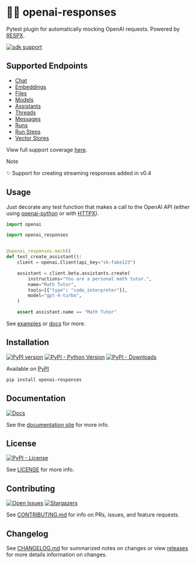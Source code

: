 # 🧪🤖 openai-responses

Pytest plugin for automatically mocking OpenAI requests. Powered by [RESPX](https://github.com/lundberg/respx).

[![sdk support](https://img.shields.io/badge/SDK_Support-v1.25+-white?logo=openai&logoColor=black&labelColor=white)](https://github.com/openai/openai-python)

## Supported Endpoints

- [Chat](https://platform.openai.com/docs/api-reference/chat)
- [Embeddings](https://platform.openai.com/docs/api-reference/embeddings)
- [Files](https://platform.openai.com/docs/api-reference/files)
- [Models](https://platform.openai.com/docs/api-reference/models)
- [Assistants](https://platform.openai.com/docs/api-reference/assistants)
- [Threads](https://platform.openai.com/docs/api-reference/threads)
- [Messages](https://platform.openai.com/docs/api-reference/messages)
- [Runs](https://platform.openai.com/docs/api-reference/runs)
- [Run Steps](https://platform.openai.com/docs/api-reference/run-steps)
- [Vector Stores](https://platform.openai.com/docs/api-reference/vector-stores)

View full support coverage [here](https://mharrisb1.github.io/openai-responses-python/coverage).

> [!NOTE]
> ✨ Support for creating streaming responses added in v0.4

## Usage

Just decorate any test function that makes a call to the OpenAI API (either using [openai-python](https://github.com/openai/openai-python) or with [HTTPX](https://www.python-httpx.org/)).

```python
import openai

import openai_responses


@openai_responses.mock()
def test_create_assistant():
    client = openai.Client(api_key="sk-fake123")

    assistant = client.beta.assistants.create(
        instructions="You are a personal math tutor.",
        name="Math Tutor",
        tools=[{"type": "code_interpreter"}],
        model="gpt-4-turbo",
    )

    assert assistant.name == "Math Tutor"
```

See [examples](https://github.com/mharrisb1/openai-responses-python/tree/main/examples) or [docs](https://mharrisb1.github.io/openai-responses-python) for more.

## Installation

[![PyPI version](https://badge.fury.io/py/openai-responses.svg)](https://badge.fury.io/py/openai-responses)
[![PyPI - Python Version](https://img.shields.io/pypi/pyversions/openai-responses.svg)](https://pypi.org/project/openai-responses/)
[![PyPI - Downloads](https://img.shields.io/pypi/dm/openai-responses)](https://pypi.org/project/openai-responses/)

Available on [PyPI](https://pypi.org/project/openai-responses/)

```bash
pip install openai-responses
```

## Documentation

[![Docs](https://github.com/mharrisb1/openai-responses-python/actions/workflows/docs.yml/badge.svg)](https://mharrisb1.github.io/openai-responses-python)

See the [documentation site](https://mharrisb1.github.io/openai-responses-python) for more info.

## License

[![PyPI - License](https://img.shields.io/pypi/l/openai-responses)](https://opensource.org/blog/license/mit)

See [LICENSE](https://github.com/mharrisb1/openai-responses-python/blob/main/LICENSE) for more info.

## Contributing

[![Open Issues](https://img.shields.io/github/issues/mharrisb1/openai-responses-python)](https://github.com/mharrisb1/openai-responses-python/issues)
[![Stargazers](https://img.shields.io/github/stars/mharrisb1/openai-responses-python?style)](https://pypistats.org/packages/openai-responses)

See [CONTRIBUTING.md](https://github.com/mharrisb1/openai-responses-python/blob/main/CONTRIBUTING.md) for info on PRs, issues, and feature requests.

## Changelog

See [CHANGELOG.md](https://github.com/mharrisb1/openai-responses-python/blob/main/CHANGELOG.md) for summarized notes on changes or view [releases](https://github.com/mharrisb1/openai-responses-python/releases) for more details information on changes.
